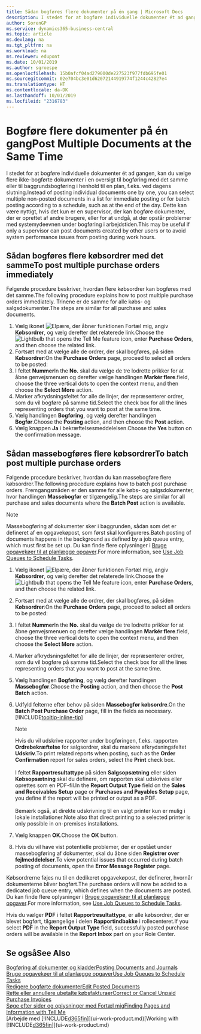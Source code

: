 ```yaml
---
title: Sådan bogføres flere dokumenter på én gang | Microsoft Docs
description: I stedet for at bogføre individuelle dokumenter ét ad gangen, kan du vælge flere ikke-bogførte dokumenter i en oversigt til baggrundsbogføring, enten med det samme eller planlagt til f.eks. dagens slutning.
author: SorenGP
ms.service: dynamics365-business-central
ms.topic: article
ms.devlang: na
ms.tgt_pltfrm: na
ms.workload: na
ms.reviewer: edupont
ms.date: 10/01/2019
ms.author: sgroespe
ms.openlocfilehash: 15b0afcf04ad279000de227523f977fdb695fe01
ms.sourcegitcommit: 02e704bc3e01d62072144919774f1244c42827e4
ms.translationtype: HT
ms.contentlocale: da-DK
ms.lasthandoff: 10/01/2019
ms.locfileid: "2316783"
---
```

# <a name="post-multiple-documents-at-the-same-time"></a><span data-ttu-id="7182b-103">Bogføre flere dokumenter på én gang</span><span class="sxs-lookup"><span data-stu-id="7182b-103">Post Multiple Documents at the Same Time</span></span>
<span data-ttu-id="7182b-104">I stedet for at bogføre individuelle dokumenter ét ad gangen, kan du vælge flere ikke-bogførte dokumenter i en oversigt til bogføring med det samme eller til baggrundsbogføring i henhold til en plan, f.eks. ved dagens slutning.</span><span class="sxs-lookup"><span data-stu-id="7182b-104">Instead of posting individual documents one by one, you can select multiple non-posted documents in a list for immediate posting or for batch posting according to a schedule, such as at the end of the day.</span></span> <span data-ttu-id="7182b-105">Dette kan være nyttigt, hvis det kun er en supervisor, der kan bogføre dokumenter, der er oprettet af andre brugere, eller for at undgå, at der opstår problemer med systemydeevnen under bogføring i arbejdstiden.</span><span class="sxs-lookup"><span data-stu-id="7182b-105">This may be useful if only a supervisor can post documents created by other users or to avoid system performance issues from posting during work hours.</span></span>

## <a name="to-post-multiple-purchase-orders-immediately"></a><span data-ttu-id="7182b-106">Sådan bogføres flere købsordrer med det samme</span><span class="sxs-lookup"><span data-stu-id="7182b-106">To post multiple purchase orders immediately</span></span>
<span data-ttu-id="7182b-107">Følgende procedure beskriver, hvordan flere købsordrer kan bogføres med det samme.</span><span class="sxs-lookup"><span data-stu-id="7182b-107">The following procedure explains how to post multiple purchase orders immediately.</span></span> <span data-ttu-id="7182b-108">Trinene er de samme for alle købs- og salgsdokumenter.</span><span class="sxs-lookup"><span data-stu-id="7182b-108">The steps are similar for all purchase and sales documents.</span></span>

1. <span data-ttu-id="7182b-109">Vælg ikonet ![Elpære, der åbner funktionen Fortæl mig](media/ui-search/search_small.png "Fortæl mig, hvad du vil foretage dig"), angiv **Købsordrer**, og vælg derefter det relaterede link.</span><span class="sxs-lookup"><span data-stu-id="7182b-109">Choose the ![Lightbulb that opens the Tell Me feature](media/ui-search/search_small.png "Tell me what you want to do") icon, enter **Purchase Orders**, and then choose the related link.</span></span>
2. <span data-ttu-id="7182b-110">Fortsæt med at vælge alle de ordrer, der skal bogføres, på siden **Købsordrer**:</span><span class="sxs-lookup"><span data-stu-id="7182b-110">On the **Purchase Orders** page, proceed to select all orders to be posted:</span></span>
3. <span data-ttu-id="7182b-111">I feltet **Nummer**</span><span class="sxs-lookup"><span data-stu-id="7182b-111">In the **No.**</span></span> <span data-ttu-id="7182b-112">skal du vælge de tre lodrette prikker for at åbne genvejsmenuen og derefter vælge handlingen **Markér flere**.</span><span class="sxs-lookup"><span data-stu-id="7182b-112">field, choose the three vertical dots to open the context menu, and then choose the **Select More** action.</span></span>
4. <span data-ttu-id="7182b-113">Marker afkrydsningsfeltet for alle de linjer, der repræsenterer ordrer, som du vil bogføre på samme tid.</span><span class="sxs-lookup"><span data-stu-id="7182b-113">Select the check box for all the lines representing orders that you want to post at the same time.</span></span>
5. <span data-ttu-id="7182b-114">Vælg handlingen **Bogføring**, og vælg derefter handlingen **Bogfør**.</span><span class="sxs-lookup"><span data-stu-id="7182b-114">Choose the **Posting** action, and then choose the **Post** action.</span></span>
6. <span data-ttu-id="7182b-115">Vælg knappen **Ja** i bekræftelsesmeddelelsen.</span><span class="sxs-lookup"><span data-stu-id="7182b-115">Choose the **Yes** button on the confirmation message.</span></span>

## <a name="to-batch-post-multiple-purchase-orders"></a><span data-ttu-id="7182b-116">Sådan massebogføres flere købsordrer</span><span class="sxs-lookup"><span data-stu-id="7182b-116">To batch post multiple purchase orders</span></span>
<span data-ttu-id="7182b-117">Følgende procedure beskriver, hvordan du kan massebogføre flere købsordrer.</span><span class="sxs-lookup"><span data-stu-id="7182b-117">The following procedure explains how to batch post purchase orders.</span></span> <span data-ttu-id="7182b-118">Fremgangsmåden er den samme for alle købs- og salgsdokumenter, hvor handlingen **Massebogfør** er tilgængelig.</span><span class="sxs-lookup"><span data-stu-id="7182b-118">The steps are similar for all purchase and sales documents where the **Batch Post** action is available.</span></span>

> [!NOTE]
> <span data-ttu-id="7182b-119">Massebogføring af dokumenter sker i baggrunden, sådan som det er defineret af en opgavekøpost, som først skal konfigureres.</span><span class="sxs-lookup"><span data-stu-id="7182b-119">Batch posting of documents happens in the background as defined by a job queue entry, which must first be set up.</span></span> <span data-ttu-id="7182b-120">Du kan finde flere oplysninger i [Bruge opgavekøer til at planlægge opgaver](admin-job-queues-schedule-tasks.md).</span><span class="sxs-lookup"><span data-stu-id="7182b-120">For more information, see [Use Job Queues to Schedule Tasks](admin-job-queues-schedule-tasks.md).</span></span>

1. <span data-ttu-id="7182b-121">Vælg ikonet ![Elpære, der åbner funktionen Fortæl mig](media/ui-search/search_small.png "Fortæl mig, hvad du vil foretage dig"), angiv **Købsordrer**, og vælg derefter det relaterede link.</span><span class="sxs-lookup"><span data-stu-id="7182b-121">Choose the ![Lightbulb that opens the Tell Me feature](media/ui-search/search_small.png "Tell me what you want to do") icon, enter **Purchase Orders**, and then choose the related link.</span></span>  
2. <span data-ttu-id="7182b-122">Fortsæt med at vælge alle de ordrer, der skal bogføres, på siden **Købsordrer**:</span><span class="sxs-lookup"><span data-stu-id="7182b-122">On the **Purchase Orders** page, proceed to select all orders to be posted:</span></span>
3. <span data-ttu-id="7182b-123">I feltet **Nummer**</span><span class="sxs-lookup"><span data-stu-id="7182b-123">In the **No.**</span></span> <span data-ttu-id="7182b-124">skal du vælge de tre lodrette prikker for at åbne genvejsmenuen og derefter vælge handlingen **Markér flere**.</span><span class="sxs-lookup"><span data-stu-id="7182b-124">field, choose the three vertical dots to open the context menu, and then choose the **Select More** action.</span></span>
4. <span data-ttu-id="7182b-125">Marker afkrydsningsfeltet for alle de linjer, der repræsenterer ordrer, som du vil bogføre på samme tid.</span><span class="sxs-lookup"><span data-stu-id="7182b-125">Select the check box for all the lines representing orders that you want to post at the same time.</span></span>
5. <span data-ttu-id="7182b-126">Vælg handlingen **Bogføring**, og vælg derefter handlingen **Massebogfør**.</span><span class="sxs-lookup"><span data-stu-id="7182b-126">Choose the **Posting** action, and then choose the **Post Batch** action.</span></span>
6. <span data-ttu-id="7182b-127">Udfyld felterne efter behov på siden **Massebogfør købsordre**.</span><span class="sxs-lookup"><span data-stu-id="7182b-127">On the **Batch Post Purchase Order** page, fill in the fields as necessary.</span></span> [!INCLUDE[tooltip-inline-tip](includes/tooltip-inline-tip_md.md)]

    > [!NOTE]
    > <span data-ttu-id="7182b-128">Hvis du vil udskrive rapporter under bogføringen, f.eks. rapporten **Ordrebekræftelse** for salgsordrer, skal du markere afkrydsningsfeltet **Udskriv**.</span><span class="sxs-lookup"><span data-stu-id="7182b-128">To print related reports when posting, such as the **Order Confirmation** report for sales orders, select the **Print** check box.</span></span><br /><br /> <span data-ttu-id="7182b-129">I feltet **Rapportresultattype** på siden **Salgsopsætning** eller siden **Købsopsætning** skal du definere, om rapporten skal udskrives eller oprettes som en PDF-fil.</span><span class="sxs-lookup"><span data-stu-id="7182b-129">In the **Report Output Type** field on the **Sales and Receivables Setup** page or **Purchases and Payables Setup** page, you define if the report will be printed or output as a PDF.</span></span><br /><br /> <span data-ttu-id="7182b-130">Bemærk også, at direkte udskrivning til en valgt printer kun er mulig i lokale installationer.</span><span class="sxs-lookup"><span data-stu-id="7182b-130">Note also that direct printing to a selected printer is only possible in on-premises installations.</span></span>

7. <span data-ttu-id="7182b-131">Vælg knappen **OK**.</span><span class="sxs-lookup"><span data-stu-id="7182b-131">Choose the **OK** button.</span></span>
8. <span data-ttu-id="7182b-132">Hvis du vil have vist potentielle problemer, der er opstået under massebogføring af dokumenter, skal du åbne siden **Registrer over fejlmeddelelser**.</span><span class="sxs-lookup"><span data-stu-id="7182b-132">To view potential issues that occurred during batch posting of documents, open the **Error Message Register** page.</span></span>

<span data-ttu-id="7182b-133">Købsordrerne føjes nu til en dedikeret opgavekøpost, der definerer, hvornår dokumenterne bliver bogført.</span><span class="sxs-lookup"><span data-stu-id="7182b-133">The purchase orders will now be added to a dedicated job queue entry, which defines when the documents are posted.</span></span> <span data-ttu-id="7182b-134">Du kan finde flere oplysninger i [Bruge opgavekøer til at planlægge opgaver](admin-job-queues-schedule-tasks.md).</span><span class="sxs-lookup"><span data-stu-id="7182b-134">For more information, see [Use Job Queues to Schedule Tasks](admin-job-queues-schedule-tasks.md).</span></span>

<span data-ttu-id="7182b-135">Hvis du vælger **PDF** i feltet **Rapportresultattype**, er alle købsordrer, der er blevet bogført, tilgængelige i delen **Rapportindbakke** i rollecenteret.</span><span class="sxs-lookup"><span data-stu-id="7182b-135">If you select **PDF** in the **Report Output Type** field, successfully posted purchase orders will be available in the **Report Inbox** part on your Role Center.</span></span>

## <a name="see-also"></a><span data-ttu-id="7182b-136">Se også</span><span class="sxs-lookup"><span data-stu-id="7182b-136">See Also</span></span>
[<span data-ttu-id="7182b-137">Bogføring af dokumenter og kladder</span><span class="sxs-lookup"><span data-stu-id="7182b-137">Posting Documents and Journals</span></span>](ui-post-documents-journals.md)  
[<span data-ttu-id="7182b-138">Bruge opgavekøer til at planlægge opgaver</span><span class="sxs-lookup"><span data-stu-id="7182b-138">Use Job Queues to Schedule Tasks</span></span>](admin-job-queues-schedule-tasks.md)  
[<span data-ttu-id="7182b-139">Redigere bogførte dokumenter</span><span class="sxs-lookup"><span data-stu-id="7182b-139">Edit Posted Documents</span></span>](across-edit-posted-document.md)  
[<span data-ttu-id="7182b-140">Rette eller annullere ubetalte købsfakturaer</span><span class="sxs-lookup"><span data-stu-id="7182b-140">Correct or Cancel Unpaid Purchase Invoices</span></span>](purchasing-how-correct-cancel-unpaid-purchase-invoices.md)  
[<span data-ttu-id="7182b-141">Søge efter sider og oplysninger med Fortæl mig</span><span class="sxs-lookup"><span data-stu-id="7182b-141">Finding Pages and Information with Tell Me</span></span>](ui-search.md)  
<span data-ttu-id="7182b-142">[Arbejde med [!INCLUDE[d365fin](includes/d365fin_md.md)]](ui-work-product.md)</span><span class="sxs-lookup"><span data-stu-id="7182b-142">[Working with [!INCLUDE[d365fin](includes/d365fin_md.md)]](ui-work-product.md)</span></span>
